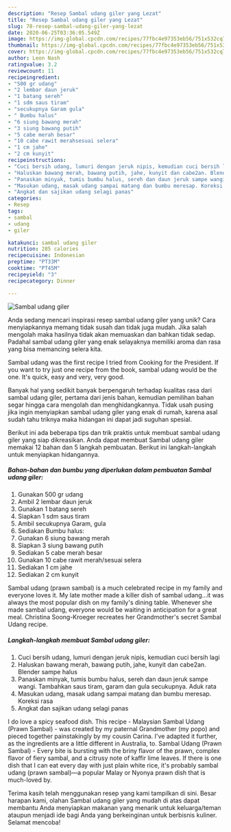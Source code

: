```yaml
---
description: "Resep Sambal udang giler yang Lezat"
title: "Resep Sambal udang giler yang Lezat"
slug: 78-resep-sambal-udang-giler-yang-lezat
date: 2020-06-25T03:36:05.549Z
image: https://img-global.cpcdn.com/recipes/77fbc4e97353eb56/751x532cq70/sambal-udang-giler-foto-resep-utama.jpg
thumbnail: https://img-global.cpcdn.com/recipes/77fbc4e97353eb56/751x532cq70/sambal-udang-giler-foto-resep-utama.jpg
cover: https://img-global.cpcdn.com/recipes/77fbc4e97353eb56/751x532cq70/sambal-udang-giler-foto-resep-utama.jpg
author: Leon Nash
ratingvalue: 3.2
reviewcount: 11
recipeingredient:
- "500 gr udang"
- "2 lembar daun jeruk"
- "1 batang sereh"
- "1 sdm saus tiram"
- "secukupnya Garam gula"
- " Bumbu halus"
- "6 siung bawang merah"
- "3 siung bawang putih"
- "5 cabe merah besar"
- "10 cabe rawit merahsesuai selera"
- "1 cm jahe"
- "2 cm kunyit"
recipeinstructions:
- "Cuci bersih udang, lumuri dengan jeruk nipis, kemudian cuci bersih lagi"
- "Haluskan bawang merah, bawang putih, jahe, kunyit dan cabe2an. Blender sampe halus"
- "Panaskan minyak, tumis bumbu halus, sereh dan daun jeruk sampe wangi. Tambahkan saus tiram, garam dan gula secukupnya. Aduk rata"
- "Masukan udang, masak udang sampai matang dan bumbu meresap. Koreksi rasa"
- "Angkat dan sajikan udang selagi panas"
categories:
- Resep
tags:
- sambal
- udang
- giler

katakunci: sambal udang giler 
nutrition: 285 calories
recipecuisine: Indonesian
preptime: "PT33M"
cooktime: "PT45M"
recipeyield: "3"
recipecategory: Dinner

---
```



![Sambal udang giler](https://img-global.cpcdn.com/recipes/77fbc4e97353eb56/751x532cq70/sambal-udang-giler-foto-resep-utama.jpg)

Anda sedang mencari inspirasi resep sambal udang giler yang unik? Cara menyiapkannya memang tidak susah dan tidak juga mudah. Jika salah mengolah maka hasilnya tidak akan memuaskan dan bahkan tidak sedap. Padahal sambal udang giler yang enak selayaknya memiliki aroma dan rasa yang bisa memancing selera kita.

Sambal udang was the first recipe I tried from Cooking for the President. If you want to try just one recipe from the book, sambal udang would be the one. It&#39;s quick, easy and very, very good.

Banyak hal yang sedikit banyak berpengaruh terhadap kualitas rasa dari sambal udang giler, pertama dari jenis bahan, kemudian pemilihan bahan segar hingga cara mengolah dan menghidangkannya. Tidak usah pusing jika ingin menyiapkan sambal udang giler yang enak di rumah, karena asal sudah tahu triknya maka hidangan ini dapat jadi suguhan spesial.


Berikut ini ada beberapa tips dan trik praktis untuk membuat sambal udang giler yang siap dikreasikan. Anda dapat membuat Sambal udang giler memakai 12 bahan dan 5 langkah pembuatan. Berikut ini langkah-langkah untuk menyiapkan hidangannya.

<!--inarticleads1-->

##### Bahan-bahan dan bumbu yang diperlukan dalam pembuatan Sambal udang giler:

1. Gunakan 500 gr udang
1. Ambil 2 lembar daun jeruk
1. Gunakan 1 batang sereh
1. Siapkan 1 sdm saus tiram
1. Ambil secukupnya Garam, gula
1. Sediakan  Bumbu halus:
1. Gunakan 6 siung bawang merah
1. Siapkan 3 siung bawang putih
1. Sediakan 5 cabe merah besar
1. Gunakan 10 cabe rawit merah/sesuai selera
1. Sediakan 1 cm jahe
1. Sediakan 2 cm kunyit


Sambal udang (prawn sambal) is a much celebrated recipe in my family and everyone loves it. My late mother made a killer dish of sambal udang…it was always the most popular dish on my family&#39;s dining table. Whenever she made sambal udang, everyone would be waiting in anticipation for a great meal. Christina Soong-Kroeger recreates her Grandmother&#39;s secret Sambal Udang recipe. 

<!--inarticleads2-->

##### Langkah-langkah membuat Sambal udang giler:

1. Cuci bersih udang, lumuri dengan jeruk nipis, kemudian cuci bersih lagi
1. Haluskan bawang merah, bawang putih, jahe, kunyit dan cabe2an. Blender sampe halus
1. Panaskan minyak, tumis bumbu halus, sereh dan daun jeruk sampe wangi. Tambahkan saus tiram, garam dan gula secukupnya. Aduk rata
1. Masukan udang, masak udang sampai matang dan bumbu meresap. Koreksi rasa
1. Angkat dan sajikan udang selagi panas


I do love a spicy seafood dish. This recipe - Malaysian Sambal Udang (Prawn Sambal) - was created by my paternal Grandmother (my popo) and pieced together painstakingly by my cousin Carina. I&#39;ve adapted it further, as the ingredients are a little different in Australia, to. Sambal Udang (Prawn Sambal) - Every bite is bursting with the briny flavor of the prawn, complex flavor of fiery sambal, and a citrusy note of kaffir lime leaves. If there is one dish that I can eat every day with just plain white rice, it&#39;s probably sambal udang (prawn sambal)—a popular Malay or Nyonya prawn dish that is much-loved by. 

Terima kasih telah menggunakan resep yang kami tampilkan di sini. Besar harapan kami, olahan Sambal udang giler yang mudah di atas dapat membantu Anda menyiapkan makanan yang menarik untuk keluarga/teman ataupun menjadi ide bagi Anda yang berkeinginan untuk berbisnis kuliner. Selamat mencoba!
